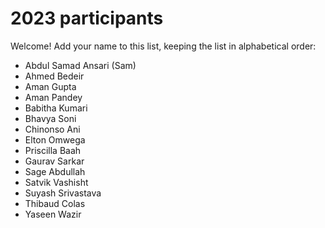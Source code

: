 # 2023 participants

Welcome! Add your name to this list, keeping the list in alphabetical order:

- Abdul Samad Ansari (Sam)
- Ahmed Bedeir
- Aman Gupta
- Aman Pandey
- Babitha Kumari
- Bhavya Soni
- Chinonso Ani
- Elton Omwega
- Priscilla Baah
- Gaurav Sarkar
- Sage Abdullah
- Satvik Vashisht
- Suyash Srivastava
- Thibaud Colas
- Yaseen Wazir
